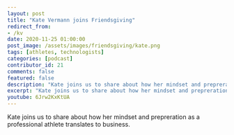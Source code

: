 ```yaml
---
layout: post
title: "Kate Vermann joins Friendsgiving"
redirect_from:
- /kv
date: 2020-11-25 01:00:00
post_image: /assets/images/friendsgiving/kate.png
tags: [athletes, technologists]
categories: [podcast]
contributor_id: 21
comments: false
featured: false
description: "Kate joins us to share about how her mindset and prepreration as a professional athlete translates to business."
excerpt: "Kate joins us to share about how her mindset and prepreration as a professional athlete translates to business."
youtube: 6Jrw2KxKtUA
---
```

Kate joins us to share about how her mindset and prepreration as a professional athlete translates to business.